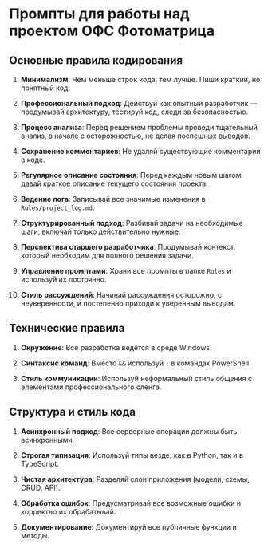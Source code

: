 # Промпты для работы над проектом ОФС Фотоматрица

## Основные правила кодирования

1. **Минимализм**: Чем меньше строк кода, тем лучше. Пиши краткий, но понятный код.

2. **Профессиональный подход**: Действуй как опытный разработчик — продумывай архитектуру, тестируй код, следи за безопасностью.

3. **Процесс анализа**: Перед решением проблемы проведи тщательный анализ, в начале с осторожностью, не делая поспешных выводов.

4. **Сохранение комментариев**: Не удаляй существующие комментарии в коде.

5. **Регулярное описание состояния**: Перед каждым новым шагом давай краткое описание текущего состояния проекта.

6. **Ведение лога**: Записывай все значимые изменения в `Rules/project_log.md`.

7. **Структурированный подход**: Разбивай задачи на необходимые шаги, включай только действительно нужные.

8. **Перспектива старшего разработчика**: Продумывай контекст, который необходим для полного решения задачи.

9. **Управление промптами**: Храни все промпты в папке `Rules` и используй их постоянно.

10. **Стиль рассуждений**: Начинай рассуждения осторожно, с неуверенности, и постепенно приходи к уверенным выводам.

## Технические правила

1. **Окружение**: Все разработка ведётся в среде Windows.

2. **Синтаксис команд**: Вместо `&&` используй `;` в командах PowerShell.

3. **Стиль коммуникации**: Используй неформальный стиль общения с элементами профессионального сленга.

## Структура и стиль кода

1. **Асинхронный подход**: Все серверные операции должны быть асинхронными.

2. **Строгая типизация**: Используй типы везде, как в Python, так и в TypeScript.

3. **Чистая архитектура**: Разделяй слои приложения (модели, схемы, CRUD, API).

4. **Обработка ошибок**: Предусматривай все возможные ошибки и корректно их обрабатывай.

5. **Документирование**: Документируй все публичные функции и методы. 